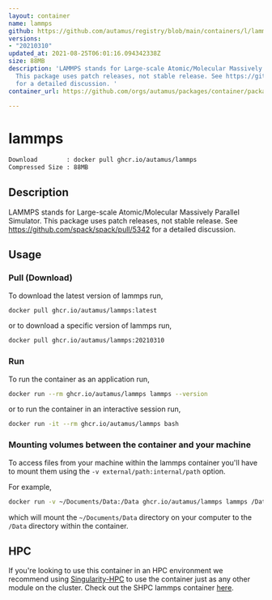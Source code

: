 ```yaml
---
layout: container
name: lammps
github: https://github.com/autamus/registry/blob/main/containers/l/lammps/spack.yaml
versions:
- "20210310"
updated_at: 2021-08-25T06:01:16.094342338Z
size: 88MB
description: 'LAMMPS stands for Large-scale Atomic/Molecular Massively Parallel Simulator.
  This package uses patch releases, not stable release. See https://github.com/spack/spack/pull/5342
  for a detailed discussion. '
container_url: https://github.com/orgs/autamus/packages/container/package/lammps

---
```

# lammps
```bash 
Download        : docker pull ghcr.io/autamus/lammps
Compressed Size : 88MB
```

## Description
LAMMPS stands for Large-scale Atomic/Molecular Massively Parallel Simulator. This package uses patch releases, not stable release. See https://github.com/spack/spack/pull/5342 for a detailed discussion. 

## Usage
### Pull (Download)
To download the latest version of lammps run,

```bash
docker pull ghcr.io/autamus/lammps:latest
```

or to download a specific version of lammps run,

```bash
docker pull ghcr.io/autamus/lammps:20210310
```
### Run
To run the container as an application run,
```bash
docker run --rm ghcr.io/autamus/lammps lammps --version
```

or to run the container in an interactive session run,
```bash
docker run -it --rm ghcr.io/autamus/lammps bash
```

### Mounting volumes between the container and your machine
To access files from your machine within the lammps container you'll have to mount them using the `-v external/path:internal/path` option.

For example,
```bash
docker run -v ~/Documents/Data:/Data ghcr.io/autamus/lammps lammps /Data/myData.csv
```
which will mount the `~/Documents/Data` directory on your computer to the `/Data` directory within the container.

## HPC
If you're looking to use this container in an HPC environment we recommend using [Singularity-HPC](https://singularity-hpc.readthedocs.io) to use the container just as any other module on the cluster. Check out the SHPC lammps container [here](https://singularityhub.github.io/singularity-hpc/r/ghcr.io-autamus-lammps/).